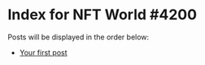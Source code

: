 # Index for NFT World #4200
Posts will be displayed in the order below:

- [Your first post](./001-first.md)

